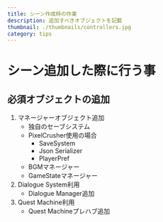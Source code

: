 ```yaml
---
title: シーン作成時の作業
description: 追加すべきオブジェクトを記載
thumbnail: ./thumbnails/controllers.jpg
category: tips
---
```


# シーン追加した際に行う事

## 必須オブジェクトの追加

1. マネージャーオブジェクト追加
   - 独自のセーブシステム
   - PixelCrusher使用の場合
     - SaveSystem
     - Json Serializer
     - PlayerPref
   - BGMマネージャー
   - GameStateマネージャー
2. Dialogue System利用
   - Dialogue Manager追加
3. Quest Machine利用
   - Quest Machineプレハブ追加
